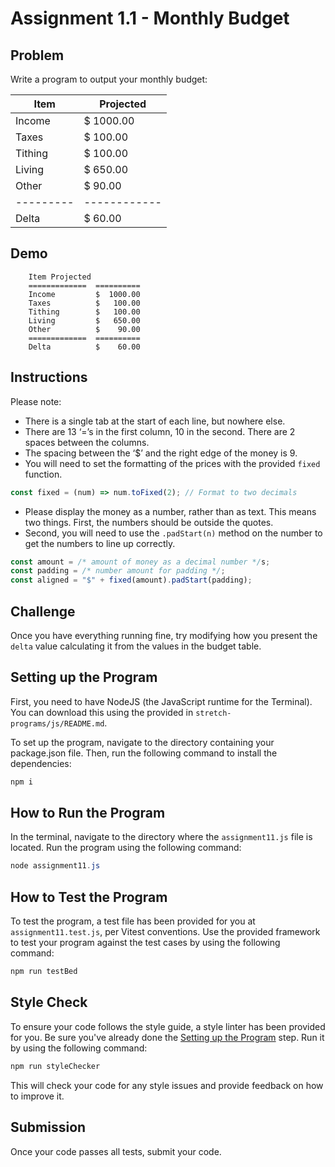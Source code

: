 # Assignment 1.1 - Monthly Budget

## Problem

Write a program to output your monthly budget:

| Item    | Projected  |
|---------|------------|
| Income  | $ 1000.00  |
| Taxes   | $  100.00  |
| Tithing | $  100.00  |
| Living  | $  650.00  |
| Other   | $   90.00  |
|---------|------------|
| Delta   | $   60.00  |

## Demo
```
	Item Projected
	=============  ==========
	Income         $  1000.00
	Taxes          $   100.00
	Tithing        $   100.00
	Living         $   650.00
	Other          $    90.00
	=============  ==========
	Delta          $    60.00
```

## Instructions

Please note:

- There is a single tab at the start of each line, but nowhere else.
- There are 13 ‘=’s in the first column, 10 in the second. There are 2 spaces between the columns.
- The spacing between the ‘$’ and the right edge of the money is 9.
- You will need to set the formatting of the prices with the provided `fixed` function.

```javascript
const fixed = (num) => num.toFixed(2); // Format to two decimals
```

- Please display the money as a number, rather than as text. This means two things. First, the numbers should be outside the quotes.
- Second, you will need to use the `.padStart(n)` method on the number to get the numbers to line up correctly.

```javascript
const amount = /* amount of money as a decimal number */s;
const padding = /* number amount for padding */;
const aligned = "$" + fixed(amount).padStart(padding);
```

## Challenge

Once you have everything running fine, try modifying how you present the `delta` value calculating it from the values in the budget table.

## Setting up the Program

First, you need to have NodeJS (the JavaScript runtime for the Terminal). You can download this using the provided in `stretch-programs/js/README.md`.

To set up the program, navigate to the directory containing your package.json file. Then, run the following command to install the dependencies:

```Powershell
npm i
```

## How to Run the Program

In the terminal, navigate to the directory where the `assignment11.js` file is located. Run the program using the following command:

```Powershell
node assignment11.js
```

## How to Test the Program

To test the program, a test file has been provided for you at `assignment11.test.js`, per Vitest conventions. Use the provided framework to test your program against the test cases by using the following command:

```Powershell
npm run testBed
```

## Style Check

To ensure your code follows the style guide, a style linter has been provided for you. Be sure you've already done the [Setting up the Program](#setting-up-the-program) step. Run it by using the following command:

```Powershell
npm run styleChecker
```

This will check your code for any style issues and provide feedback on how to improve it.

## Submission

Once your code passes all tests, submit your code.
